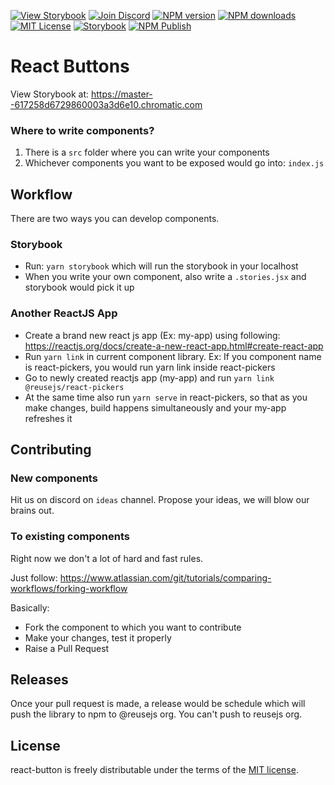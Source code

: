 [![View Storybook][view-storybook-image]][view-storybook-url]
[![Join Discord][join-discord-image]][join-discord-url]
[![NPM version][npm-version-image]][npm-url]
[![NPM downloads][npm-downloads-image]][npm-downloads-url]
[![MIT License][license-image]][license-url]
[![Storybook][storybook-action-image]][storybook-action-url]
[![NPM Publish][npm-publish-action-image]][npm-publish-action-url]

# React Buttons

View Storybook at: https://master--617258d6729860003a3d6e10.chromatic.com

### Where to write components?

1. There is a `src` folder where you can write your components
2. Whichever components you want to be exposed would go into: `index.js`

## Workflow

There are two ways you can develop components.

### Storybook

- Run: `yarn storybook` which will run the storybook in your localhost
- When you write your own component, also write a `.stories.jsx` and storybook would pick it up

### Another ReactJS App

- Create a brand new react js app (Ex: my-app) using following: https://reactjs.org/docs/create-a-new-react-app.html#create-react-app
- Run `yarn link` in current component library. Ex: If you component name is react-pickers, you would run yarn link inside react-pickers
- Go to newly created reactjs app (my-app) and run `yarn link @reusejs/react-pickers`
- At the same time also run `yarn serve` in react-pickers, so that as you make changes, build happens simultaneously and your my-app refreshes it

## Contributing

### New components

Hit us on discord on `ideas` channel. Propose your ideas, we will blow our brains out.

### To existing components

Right now we don't a lot of hard and fast rules. 

Just follow: https://www.atlassian.com/git/tutorials/comparing-workflows/forking-workflow

Basically:

- Fork the component to which you want to contribute
- Make your changes, test it properly
- Raise a Pull Request

## Releases

Once your pull request is made, a release would be schedule which will push the library to npm to @reusejs org. You can't push to reusejs org.

 ## License

react-button is freely distributable under the terms of the [MIT license][license-url].

[license-image]: https://img.shields.io/badge/license-MIT-blue.svg?style=flat
[license-url]: LICENSE

[npm-url]: https://npmjs.org/package/@reusejs/react-pickers
[npm-version-image]: https://img.shields.io/npm/v/@reusejs/react-pickers.svg?style=flat

[npm-downloads-image]: https://img.shields.io/npm/dm/@reusejs/react-pickers.svg?style=flat
[npm-downloads-url]: https://npmcharts.com/compare/@reusejs/react-pickers?minimal=true

[view-storybook-image]: https://img.shields.io/badge/View-Storybook-F59E0B.svg
[view-storybook-url]: https://master--617258d6729860003a3d6e10.chromatic.com

[join-discord-image]: https://img.shields.io/badge/Join-Discord-7389D8.svg
[join-discord-url]: https://discord.gg/VUa9SHvvDb

[storybook-action-image]: https://github.com/reusejs/react-pickers/actions/workflows/chromatic.yml/badge.svg
[storybook-action-url]: https://github.com/reusejs/react-pickers/actions/workflows/chromatic.yml

[npm-publish-action-image]: https://github.com/reusejs/react-pickers/actions/workflows/publish.yml/badge.svg
[npm-publish-action-url]: https://github.com/reusejs/react-pickers/actions/workflows/publish.yml